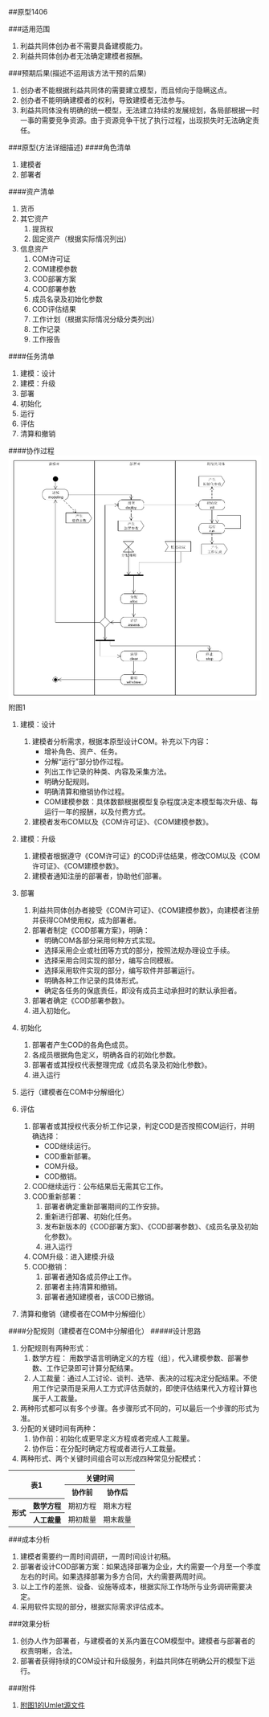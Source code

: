 ##原型1406

<a name="scope" id="scope"></a> 
###适用范围
1. 利益共同体创办者不需要具备建模能力。
2. 利益共同体创办者无法确定建模者报酬。

<a name="trend" id="trend"></a> 
###预期后果(描述不运用该方法干预的后果)
1. 创办者不能根据利益共同体的需要建立模型，而且倾向于隐瞒这点。
2. 创办者不能明确建模者的权利，导致建模者无法参与。
3. 利益共同体没有明确的统一模型，无法建立持续的发展规划，各局部根据一时一事的需要竞争资源。由于资源竞争干扰了执行过程，出现损失时无法确定责任。

<a name="method" id="method"></a> 
###原型(方法详细描述) 
####角色清单
1. 建模者
2. 部署者

####资产清单
1. 货币
2. 其它资产
	1. 提货权
	2. 固定资产（根据实际情况列出）
3. 信息资产
	1. COM许可证
	2. COM建模参数
	3. COD部署方案
	4. COD部署参数
	5. 成员名录及初始化参数
	6. COD评估结果
	7. 工作计划（根据实际情况分级分类列出）
	8. 工作记录
	9. 工作报告

####任务清单
1. 建模：设计
2. 建模：升级
3. 部署
4. 初始化
5. 运行
6. 评估
7. 清算和撤销
	
####协作过程
![workflow](huangyg.2001.pic.1.png)
附图1

1. 建模：设计
	1. 建模者分析需求，根据本原型设计COM。补充以下内容：
		- 增补角色、资产、任务。
		- 分解“运行”部分协作过程。
		- 列出工作记录的种类、内容及采集方法。
		- 明确分配规则。
		- 明确清算和撤销协作过程。
		- COM建模参数：具体数额根据模型复杂程度决定本模型每次升级、每运行一年的报酬，以及付费方式。
	2. 建模者发布COM以及《COM许可证》、《COM建模参数》。 

2. 建模：升级
	1. 建模者根据遵守《COM许可证》的COD评估结果，修改COM以及《COM许可证》、《COM建模参数》。
	2. 建模者通知注册的部署者，协助他们部署。

3. 部署
	1. 利益共同体创办者接受《COM许可证》、《COM建模参数》，向建模者注册并获得COM使用权，成为部署者。
	2. 部署者制定《COD部署方案》，明确：
		- 明确COM各部分采用何种方式实现。
		- 选择采用企业或社团等方式的部分，按照法规办理设立手续。
		- 选择采用合同实现的部分，编写合同模板。
		- 选择采用软件实现的部分，编写软件并部署运行。
		- 明确各种工作记录的具体形式。
		- 确定各任务的保底责任，即没有成员主动承担时的默认承担者。
	3. 部署者确定《COD部署参数》。
	4. 进入初始化。

4. 初始化
	1. 部署者产生COD的各角色成员。
	2. 各成员根据角色定义，明确各自的初始化参数。
	3. 部署者或其授权代表整理完成《成员名录及初始化参数》。
	4. 进入运行

5. 运行（建模者在COM中分解细化）
	
6. 评估
	1. 部署者或其授权代表分析工作记录，判定COD是否按照COM运行，并明确选择：
		- COD继续运行。
		- COD重新部署。
		- COM升级。
		- COD撤销。
	2. COD继续运行：公布结果后无需其它工作。
	3. COD重新部署：
		1. 部署者确定重新部署期间的工作安排。
		2. 重新进行部署、初始化任务。
		3. 发布新版本的《COD部署方案》、《COD部署参数》、《成员名录及初始化参数》。
		4. 进入运行
	4. COM升级：进入建模:升级
	5. COD撤销：
		1. 部署者通知各成员停止工作。
		2. 部署者主持清算和撤销。
		3. 部署者通知建模者，该COD已撤销。

7. 清算和撤销（建模者在COM中分解细化）

####分配规则（建模者在COM中分解细化）
#####设计思路
1. 分配规则有两种形式：
	1. 数学方程： 用数学语言明确定义的方程（组），代入建模参数、部署参数、工作记录即可计算分配结果。
	2. 人工裁量：通过人工讨论、谈判、选举、表决的过程决定分配结果。不使用工作记录而是采用人工方式评估贡献的，即使评估结果代入方程计算也属于人工裁量。
2. 两种形式都可以有多个步骤。各步骤形式不同的，可以最后一个步骤的形式为准。
3. 分配的关键时间有两种：
	1. 协作前：初始化或更早定义方程或者完成人工裁量。
	2. 协作后：在分配时确定方程或者进行人工裁量。
<a name="alloctype" id="alloctype"></a> 
4. 两种形式、两个关键时间组合可以形成四种常见分配模式：
<table>
<tr><th rowspan="2"colspan="2">表1</th><th colspan="2">关键时间</th></tr>
<tr><th>协作前</th><th>协作后</th></tr>
<tr><th rowspan="2">形式</th><th>数学方程</th><td>期初方程</td><td>期末方程</td></tr>
<tr><th>人工裁量</th><td>期初裁量</td><td>期末裁量</td></tr>
</table>


<a name="cost" id="cost"></a> 
###成本分析
1. 建模者需要约一周时间调研，一周时间设计初稿。
2. 部署者设计COD部署方案：如果选择部署为企业，大约需要一个月至一个季度左右的时间。如果选择部署为多方合同，大约需要两周时间。
3. 以上工作的差旅、设备、设施等成本，根据实际工作场所与业务调研需要决定。
4. 采用软件实现的部分，根据实际需求评估成本。

<a name="effect" id="effect"></a> 
###效果分析
1. 创办人作为部署者，与建模者的关系内置在COM模型中。建模者与部署者的权责明晰，合法。
2. 部署者获得持续的COM设计和升级服务，利益共同体在明确公开的模型下运行。


<a name="att" id="att"></a>
###附件
1. [附图1的Umlet源文件](huangyg.2001.att.1.uxf)